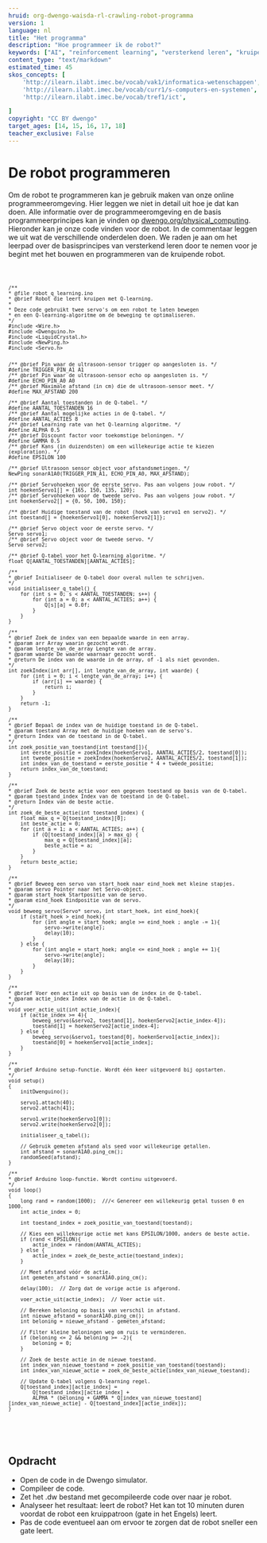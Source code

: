 ```yaml
---
hruid: org-dwengo-waisda-rl-crawling-robot-programma
version: 1
language: nl
title: "Het programma"
description: "Hoe programmeer ik de robot?"
keywords: ["AI", "reïnforcement learning", "versterkend leren", "kruipende robot", "elektronica"]
content_type: "text/markdown"
estimated_time: 45
skos_concepts: [
    'http://ilearn.ilabt.imec.be/vocab/vak1/informatica-wetenschappen', 
    'http://ilearn.ilabt.imec.be/vocab/curr1/s-computers-en-systemen',
    'http://ilearn.ilabt.imec.be/vocab/tref1/ict',

]
copyright: "CC BY dwengo"
target_ages: [14, 15, 16, 17, 18]
teacher_exclusive: False
---
```


# De robot programmeren

Om de robot te programmeren kan je gebruik maken van onze online programmeeromgeving. Hier leggen we niet in detail uit hoe je dat kan doen. Alle informatie over de programmeeromgeving en de basis programmeerprincipes kan je vinden op [dwengo.org/physical_computing](https://www.dwengo.org/physical_computing). Hieronder kan je onze code vinden voor de robot. In de commentaar leggen we uit wat de verschillende onderdelen doen. We raden je aan om het leerpad over de basisprincipes van versterkend leren door te nemen voor je begint met het bouwen en programmeren van de kruipende robot.

<div class="dwengo-content dwengo-code-simulator">
        <pre>
<code class="language-cpp">

    /**
    * @file robot_q_learning.ino
    * @brief Robot die leert kruipen met Q-learning.
    *
    * Deze code gebruikt twee servo's om een robot te laten bewegen 
    * en een Q-learning-algoritme om de beweging te optimaliseren.
    */
    #include <Wire.h>
    #include <Dwenguino.h>
    #include <LiquidCrystal.h>
    #include <NewPing.h>
    #include <Servo.h>


    /** @brief Pin waar de ultrasoon-sensor trigger op aangesloten is. */
    #define TRIGGER_PIN_A1 A1
    /** @brief Pin waar de ultrasoon-sensor echo op aangesloten is. */
    #define ECHO_PIN_A0 A0
    /** @brief Maximale afstand (in cm) die de ultrasoon-sensor meet. */
    #define MAX_AFSTAND 200

    /** @brief Aantal toestanden in de Q-tabel. */
    #define AANTAL_TOESTANDEN 16
    /** @brief Aantal mogelijke acties in de Q-tabel. */
    #define AANTAL_ACTIES 8
    /** @brief Learning rate van het Q-learning algoritme. */
    #define ALPHA 0.5
    /** @brief Discount factor voor toekomstige beloningen. */
    #define GAMMA 0.5
    /** @brief Kans (in duizendsten) om een willekeurige actie te kiezen (exploration). */
    #define EPSILON 100

    /** @brief Ultrasoon sensor object voor afstandsmetingen. */
    NewPing sonarA1A0(TRIGGER_PIN_A1, ECHO_PIN_A0, MAX_AFSTAND);

    /** @brief Servohoeken voor de eerste servo. Pas aan volgens jouw robot. */
    int hoekenServo1[] = {165, 150, 135, 120};
    /** @brief Servohoeken voor de tweede servo. Pas aan volgens jouw robot. */
    int hoekenServo2[] = {0, 50, 100, 150};

    /** @brief Huidige toestand van de robot (hoek van servo1 en servo2). */
    int toestand[] = {hoekenServo1[0], hoekenServo2[1]};

    /** @brief Servo object voor de eerste servo. */
    Servo servo1;
    /** @brief Servo object voor de tweede servo. */
    Servo servo2;

    /** @brief Q-tabel voor het Q-learning algoritme. */
    float Q[AANTAL_TOESTANDEN][AANTAL_ACTIES];

    /**
    * @brief Initialiseer de Q-tabel door overal nullen te schrijven.
    */
    void initialiseer_q_tabel() {
        for (int s = 0; s < AANTAL_TOESTANDEN; s++) {
            for (int a = 0; a < AANTAL_ACTIES; a++) {
                Q[s][a] = 0.0f; 
            }
        }
    }

    /**
    * @brief Zoek de index van een bepaalde waarde in een array.
    * @param arr Array waarin gezocht wordt.
    * @param lengte_van_de_array Lengte van de array.
    * @param waarde De waarde waarnaar gezocht wordt.
    * @return De index van de waarde in de array, of -1 als niet gevonden.
    */
    int zoekIndex(int arr[], int lengte_van_de_array, int waarde) {
        for (int i = 0; i < lengte_van_de_array; i++) {
            if (arr[i] == waarde) {
                return i;
            }
        }
        return -1;
    }

    /**
    * @brief Bepaal de index van de huidige toestand in de Q-tabel.
    * @param toestand Array met de huidige hoeken van de servo's.
    * @return Index van de toestand in de Q-tabel.
    */
    int zoek_positie_van_toestand(int toestand[]){
        int eerste_positie = zoekIndex(hoekenServo1, AANTAL_ACTIES/2, toestand[0]);
        int tweede_positie = zoekIndex(hoekenServo2, AANTAL_ACTIES/2, toestand[1]);
        int index_van_de_toestand = eerste_positie * 4 + tweede_positie;
        return index_van_de_toestand;
    }

    /**
    * @brief Zoek de beste actie voor een gegeven toestand op basis van de Q-tabel.
    * @param toestand_index Index van de toestand in de Q-tabel.
    * @return Index van de beste actie.
    */
    int zoek_de_beste_actie(int toestand_index) {
        float max_q = Q[toestand_index][0];
        int beste_actie = 0;
        for (int a = 1; a < AANTAL_ACTIES; a++) {
            if (Q[toestand_index][a] > max_q) {
                max_q = Q[toestand_index][a];
                beste_actie = a;
            }
        }
        return beste_actie;
    }

    /**
    * @brief Beweeg een servo van start_hoek naar eind_hoek met kleine stapjes.
    * @param servo Pointer naar het Servo-object.
    * @param start_hoek Startpositie van de servo.
    * @param eind_hoek Eindpositie van de servo.
    */
    void beweeg_servo(Servo* servo, int start_hoek, int eind_hoek){
        if (start_hoek > eind_hoek){
            for (int angle = start_hoek; angle >= eind_hoek ; angle -= 1){
                servo->write(angle);
                delay(10);
            }
        } else {
            for (int angle = start_hoek; angle <= eind_hoek ; angle += 1){
                servo->write(angle);
                delay(10);
            }
        }
    }

    /**
    * @brief Voer een actie uit op basis van de index in de Q-tabel.
    * @param actie_index Index van de actie in de Q-tabel.
    */
    void voer_actie_uit(int actie_index){
        if (actie_index >= 4){
            beweeg_servo(&servo2, toestand[1], hoekenServo2[actie_index-4]);
            toestand[1] = hoekenServo2[actie_index-4];
        } else {
            beweeg_servo(&servo1, toestand[0], hoekenServo1[actie_index]);
            toestand[0] = hoekenServo1[actie_index];
        }
    }

    /**
    * @brief Arduino setup-functie. Wordt één keer uitgevoerd bij opstarten.
    */
    void setup()
    {
        initDwenguino();

        servo1.attach(40);
        servo2.attach(41);

        servo1.write(hoekenServo1[0]);
        servo2.write(hoekenServo2[0]);

        initialiseer_q_tabel();

        // Gebruik gemeten afstand als seed voor willekeurige getallen.
        int afstand = sonarA1A0.ping_cm();
        randomSeed(afstand);
    }

    /**
    * @brief Arduino loop-functie. Wordt continu uitgevoerd.
    */
    void loop()
    {
        long rand = random(1000);  ///< Genereer een willekeurig getal tussen 0 en 1000.
        int actie_index = 0;

        int toestand_index = zoek_positie_van_toestand(toestand);

        // Kies een willekeurige actie met kans EPSILON/1000, anders de beste actie.
        if (rand < EPSILON){
            actie_index = random(AANTAL_ACTIES);
        } else {
            actie_index = zoek_de_beste_actie(toestand_index);
        }

        // Meet afstand vóór de actie.
        int gemeten_afstand = sonarA1A0.ping_cm();

        delay(100);  // Zorg dat de vorige actie is afgerond.

        voer_actie_uit(actie_index);  // Voer actie uit.

        // Bereken beloning op basis van verschil in afstand.
        int nieuwe_afstand = sonarA1A0.ping_cm();
        int beloning = nieuwe_afstand - gemeten_afstand;

        // Filter kleine beloningen weg om ruis te verminderen.
        if (beloning <= 2 && beloning >= -2){
            beloning = 0;
        }

        // Zoek de beste actie in de nieuwe toestand.
        int index_van_nieuwe_toestand = zoek_positie_van_toestand(toestand);
        int index_van_nieuwe_actie = zoek_de_beste_actie(index_van_nieuwe_toestand);

        // Update Q-tabel volgens Q-learning regel.
        Q[toestand_index][actie_index] = 
            Q[toestand_index][actie_index] + 
            ALPHA * (beloning + GAMMA * Q[index_van_nieuwe_toestand][index_van_nieuwe_actie] - Q[toestand_index][actie_index]);
    }


</code>
        </pre> 
        </div>


<div class="dwengo-content assignment">
<h2 class="title">Opdracht</h2>
<div class="content">
<ul>
<li>Open de code in de Dwengo simulator.</li>
<li>Compileer de code.</li>
<li>Zet het .dw bestand met gecompileerde code over naar je robot.</li>
<li>Analyseer het resultaat: leert de robot? Het kan tot 10 minuten duren voordat de robot een kruippatroon (gate in het Engels) leert.</li>
<li>Pas de code eventueel aan om ervoor te zorgen dat de robot sneller een gate leert.</li>
</ul>
</div>
</div>